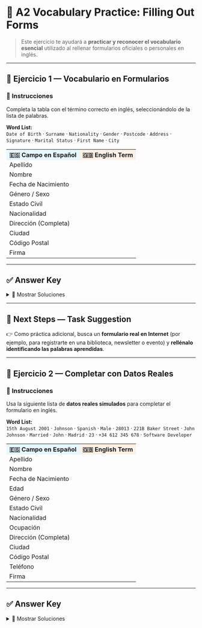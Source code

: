 # 🌟 A2 Vocabulary Practice: Filling Out Forms

> Este ejercicio te ayudará a **practicar y reconocer el vocabulario esencial** utilizado al rellenar formularios oficiales o personales en inglés.  

---

## 📌 Ejercicio 1 — Vocabulario en Formularios  

### 🔹 **Instrucciones**
Completa la tabla con el término correcto en inglés, seleccionándolo de la lista de palabras.  

**Word List:**  
`Date of Birth` · `Surname` · `Nationality` · `Gender` · `Postcode` · `Address` · `Signature` · `Marital Status` · `First Name` · `City`  

<table>
<tr>
<th style="background:#e6f7ff;">🇪🇸 Campo en Español</th>
<th style="background:#fff0e6;">🇬🇧 English Term</th>
</tr>
<tr><td>Apellido</td><td></td></tr>
<tr><td>Nombre</td><td></td></tr>
<tr><td>Fecha de Nacimiento</td><td></td></tr>
<tr><td>Género / Sexo</td><td></td></tr>
<tr><td>Estado Civil</td><td></td></tr>
<tr><td>Nacionalidad</td><td></td></tr>
<tr><td>Dirección (Completa)</td><td></td></tr>
<tr><td>Ciudad</td><td></td></tr>
<tr><td>Código Postal</td><td></td></tr>
<tr><td>Firma</td><td></td></tr>
</table>

---

## ✅ Answer Key  

<details>
<summary>📖 Mostrar Soluciones</summary>

<table>
<tr>
<th style="background:#e6f7ff;">🇪🇸 Campo en Español</th>
<th style="background:#fff0e6;">🇬🇧 English Term</th>
</tr>
<tr><td>Apellido</td><td><b>Surname</b> / <b>Last Name</b></td></tr>
<tr><td>Nombre</td><td><b>First Name</b></td></tr>
<tr><td>Fecha de Nacimiento</td><td><b>Date of Birth</b></td></tr>
<tr><td>Género / Sexo</td><td><b>Gender</b></td></tr>
<tr><td>Estado Civil</td><td><b>Marital Status</b></td></tr>
<tr><td>Nacionalidad</td><td><b>Nationality</b></td></tr>
<tr><td>Dirección (Completa)</td><td><b>Address</b></td></tr>
<tr><td>Ciudad</td><td><b>City</b></td></tr>
<tr><td>Código Postal</td><td><b>Postcode</b> / <b>Zip Code</b></td></tr>
<tr><td>Firma</td><td><b>Signature</b></td></tr>
</table>

</details>

---

## 🚀 Next Steps — Task Suggestion  

👉 Como práctica adicional, busca un **formulario real en Internet** (por ejemplo, para registrarte en una biblioteca, newsletter o evento) y **rellénalo identificando las palabras aprendidas**.  

---

## 📌 Ejercicio 2 — Completar con Datos Reales  

### 🔹 **Instrucciones**
Usa la siguiente lista de **datos reales simulados** para completar el formulario en inglés.  

**Word List:**  
`15th August 2001` · `Johnson` · `Spanish` · `Male` · `28013` · `221B Baker Street` · `John Johnson` · `Married` · `John` · `Madrid` · `23` · `+34 612 345 678` · `Software Developer`  

<table>
<tr>
<th style="background:#e6f7ff;">🇪🇸 Campo en Español</th>
<th style="background:#fff0e6;">🇬🇧 English Term</th>
</tr>
<tr><td>Apellido</td><td></td></tr>
<tr><td>Nombre</td><td></td></tr>
<tr><td>Fecha de Nacimiento</td><td></td></tr>
<tr><td>Edad</td><td></td></tr>
<tr><td>Género / Sexo</td><td></td></tr>
<tr><td>Estado Civil</td><td></td></tr>
<tr><td>Nacionalidad</td><td></td></tr>
<tr><td>Ocupación</td><td></td></tr>
<tr><td>Dirección (Completa)</td><td></td></tr>
<tr><td>Ciudad</td><td></td></tr>
<tr><td>Código Postal</td><td></td></tr>
<tr><td>Teléfono</td><td></td></tr>
<tr><td>Firma</td><td></td></tr>
</table>

---

## ✅ Answer Key  

<details>
<summary>📖 Mostrar Soluciones</summary>

<table>
<tr>
<th style="background:#e6f7ff;">🇪🇸 Campo en Español</th>
<th style="background:#fff0e6;">🇬🇧 English Term</th>
</tr>
<tr><td>Apellido</td><td><b>Johnson</b></td></tr>
<tr><td>Nombre</td><td><b>John</b></td></tr>
<tr><td>Fecha de Nacimiento</td><td><b>15th August 2001</b></td></tr>
<tr><td>Edad</td><td><b>23</b></td></tr>
<tr><td>Género / Sexo</td><td><b>Male</b></td></tr>
<tr><td>Estado Civil</td><td><b>Married</b></td></tr>
<tr><td>Nacionalidad</td><td><b>Spanish</b></td></tr>
<tr><td>Ocupación</td><td><b>Software Developer</b></td></tr>
<tr><td>Dirección (Completa)</td><td><b>221B Baker Street</b></td></tr>
<tr><td>Ciudad</td><td><b>Madrid</b></td></tr>
<tr><td>Código Postal</td><td><b>28013</b></td></tr>
<tr><td>Teléfono</td><td><b>+34 612 345 678</b></td></tr>
<tr><td>Firma</td><td><b>John Johnson</b></td></tr>
</table>

</details>

